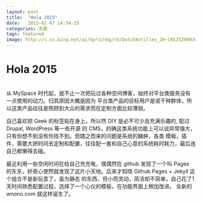 ```yaml
---
layout: post
title:  "Hola 2015"
date:   2015-02-07 14:34:25
categories: 无题
tags: featured
image: http://s.cn.bing.net/az/hprichbg/rb/DutchAntilles_ZH-CN12528903491_1920x1080.jpg
---
```


# Hola 2015
<br/>
从 MySpace 时代起，就不止一次把玩过各种空间博客，始终对平台类服务没有一点使用的动力。归其原因大概是因为
平台类产品的目标用户是诺干种群体，所以这类产品往往是照顾到大众的需求而在定制方面比较薄弱。

自己喜欢把 Geek 的标签贴在身上，所以然 DIY 是必不可少且充满乐趣的, 配过 Drupal, WordPress 等一些开源
的 CMS，的确这类系统功能上可以说异常强大，只有你想不到没有你找不到。但随之而来的问题是系统的臃肿，各类
模板，插件，需要大把时间去定制和配置，往往配一套和自己心意的系统耗时耗力，最后连自己都懒得去碰。

最近利用一些空闲时间在给自己充充电，偶偶然在 github 发现了一个叫 Pages
的东东，好奇心使然就发现了这片小天地。后来才知晓 Github Pages + Jekyll 这个组合不是新玩意了，虽为静态
的东西，但小而灵动，简洁却不简单。自己花了1天时间熟悉配置过程，选择了一个心仪的模板，在功能界面上稍加改进。
全新的 wnono.com 就这样诞生了。



